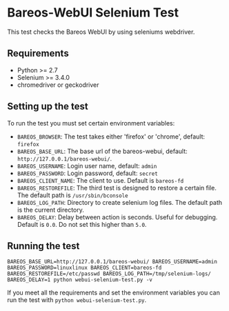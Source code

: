 # Bareos-WebUI Selenium Test

This test checks the Bareos WebUI by using seleniums webdriver.

## Requirements

  * Python >= 2.7
  * Selenium >= 3.4.0
  * chromedriver or geckodriver

## Setting up the test

To run the test you must set certain environment variables:

 * `BAREOS_BROWSER`: The test takes either 'firefox' or 'chrome', default: `firefox`
 * `BAREOS_BASE_URL`: The base url of the bareos-webui, default: `http://127.0.0.1/bareos-webui/`.
 * `BAREOS_USERNAME`: Login user name, default: `admin`
 * `BAREOS_PASSWORD`: Login password, default: `secret`
 * `BAREOS_CLIENT_NAME`: The client to use. Default is `bareos-fd`
 * `BAREOS_RESTOREFILE`: The third test is designed to restore a certain file. The default path is `/usr/sbin/bconsole`
 * `BAREOS_LOG_PATH`: Directory to create selenium log files. The default path is the current directory.
 * `BAREOS_DELAY`: Delay between action is seconds. Useful for debugging. Default is `0.0`. Do not set this higher than `5.0`.

## Running the test

`
BAREOS_BASE_URL=http://127.0.0.1/bareos-webui/
BAREOS_USERNAME=admin
BAREOS_PASSWORD=linuxlinux
BAREOS_CLIENT=bareos-fd
BAREOS_RESTOREFILE=/etc/passwd
BAREOS_LOG_PATH=/tmp/selenium-logs/
BAREOS_DELAY=1
python webui-selenium-test.py -v
`

If you meet all the requirements and set the environment variables you can run the test with `python webui-selenium-test.py`.